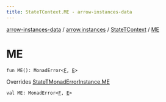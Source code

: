 ```yaml
---
title: StateTContext.ME - arrow-instances-data
---
```


[arrow-instances-data](../../index.html) / [arrow.instances](../index.html) / [StateTContext](index.html) / [ME](./-m-e.html)

# ME

`fun ME(): MonadError<`[`F`](index.html#F)`, `[`E`](index.html#E)`>`

Overrides [StateTMonadErrorInstance.ME](../-state-t-monad-error-instance/-m-e.html)


`val ME: MonadError<`[`F`](index.html#F)`, `[`E`](index.html#E)`>`